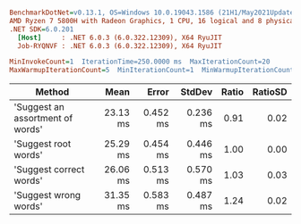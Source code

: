 ``` ini

BenchmarkDotNet=v0.13.1, OS=Windows 10.0.19043.1586 (21H1/May2021Update)
AMD Ryzen 7 5800H with Radeon Graphics, 1 CPU, 16 logical and 8 physical cores
.NET SDK=6.0.201
  [Host]     : .NET 6.0.3 (6.0.322.12309), X64 RyuJIT
  Job-RYQNVF : .NET 6.0.3 (6.0.322.12309), X64 RyuJIT

MinInvokeCount=1  IterationTime=250.0000 ms  MaxIterationCount=20  
MaxWarmupIterationCount=5  MinIterationCount=1  MinWarmupIterationCount=1  

```
|                           Method |     Mean |    Error |   StdDev | Ratio | RatioSD |
|--------------------------------- |---------:|---------:|---------:|------:|--------:|
| &#39;Suggest an assortment of words&#39; | 23.13 ms | 0.452 ms | 0.236 ms |  0.91 |    0.02 |
|             &#39;Suggest root words&#39; | 25.29 ms | 0.454 ms | 0.446 ms |  1.00 |    0.00 |
|          &#39;Suggest correct words&#39; | 26.06 ms | 0.513 ms | 0.570 ms |  1.03 |    0.03 |
|            &#39;Suggest wrong words&#39; | 31.35 ms | 0.583 ms | 0.487 ms |  1.24 |    0.02 |
